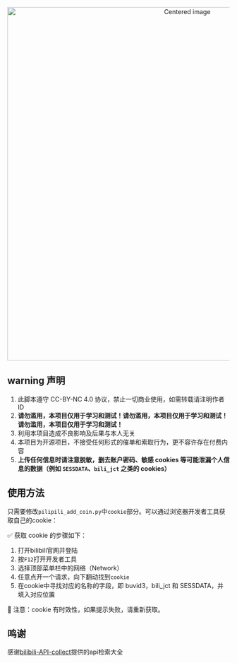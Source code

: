 <p align="center">
  <img src="images/146-紫灵-08.png" width="800" alt="Centered image">
</p>

## warning 声明

1. 此脚本遵守 CC-BY-NC 4.0 协议，禁止一切商业使用，如需转载请注明作者 ID
2. **请勿滥用，本项目仅用于学习和测试！请勿滥用，本项目仅用于学习和测试！请勿滥用，本项目仅用于学习和测试！**
3. 利用本项目造成不良影响及后果与本人无关
4. 本项目为开源项目，不接受任何形式的催单和索取行为，更不容许存在付费内容
5. **上传任何信息时请注意脱敏，删去账户密码、敏感 cookies 等可能泄漏个人信息的数据（例如 `SESSDATA`、`bili_jct` 之类的 cookies）**

## 使用方法
只需要修改`pilipili_add_coin.py`中`cookie`部分。可以通过浏览器开发者工具获取自己的cookie：

✅ 获取 cookie 的步骤如下：
1. 打开bilibili官网并登陆
2. 按`F12`打开开发者工具
3. 选择顶部菜单栏中的网络（Network）
4. 任意点开一个请求，向下翻动找到`cookie`
5. 在cookie中寻找对应的名称的字段，即 buvid3，bili_jct 和 SESSDATA，并填入对应位置

📌 注意：cookie 有时效性，如果提示失败，请重新获取。

## 鸣谢
感谢[bilibili-API-collect](https://github.com/SocialSisterYi/bilibili-API-collect/tree/master)提供的api检索大全
